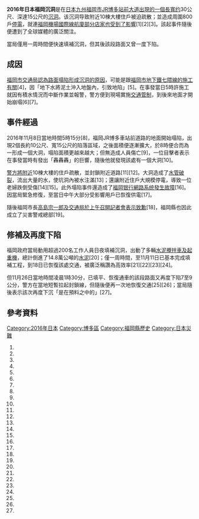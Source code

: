 **2016年日本福岡沉洞**是在[日本](../Page/日本.md "wikilink")[九州](../Page/九州_\(日本\).md "wikilink")[福岡市](../Page/福岡市.md "wikilink")[JR](../Page/JR.md "wikilink")[博多站前大道出現的一個長寬约](https://zh.wikipedia.org/wiki/博多站 "wikilink")30公尺、深達15公尺的[沉洞](https://zh.wikipedia.org/wiki/沉洞 "wikilink")。该沉洞导致附近10棟大樓住戶被迫疏散；並造成周圍800戶[停電](../Page/停電.md "wikilink")，就連[福岡機場國際線航廈部分店家也受到了影響](../Page/福岡機場.md "wikilink")\[1\]\[2\]\[3\]。該起事件隨後便遭到了全球媒體的廣泛關注。

當局僅用一周時間便快速填補沉洞，但其後該段路面又曾一度下陷。

## 成因

[福岡市交通局認為](https://zh.wikipedia.org/wiki/福岡市交通局 "wikilink")[路面塌陷形成沉洞的原因](https://zh.wikipedia.org/wiki/路陷 "wikilink")，可能是跟[福岡市地下鐵七隈線的施工有關](https://zh.wikipedia.org/wiki/福岡市地下鐵七隈線 "wikilink")\[4\]，因「地下水將泥土沖入地盤內，引致地陷」\[5\]。在事發當日5時許施工就因有積水情況而中斷作業並報警，警方便到現場實施[交通管制](https://zh.wikipedia.org/wiki/交通管制 "wikilink")，到後來地面才開始崩塌\[6\]\[7\]。

## 事件經過

2016年11月8日當地時間5時15分\[8\]，福岡JR博多車站前道路的地面開始塌陷，出現2個長約10公尺、寬15公尺的陷落區域，之後面積便逐漸擴大，於8時便合而為一形成一個大洞，塌陷面積更越來越大；但無造成人員傷亡\[9\]，一位目擊者表示在事發當時有發出「轟轟轟」的巨響，隨後他就發現該處有一個大洞\[10\]。

[警方將附近](https://zh.wikipedia.org/wiki/警方 "wikilink")10棟大樓的住戶疏散，並封鎖附近道路\[11\]\[12\]。大洞造成了[水管破裂](https://zh.wikipedia.org/wiki/水管 "wikilink")，流出大量的水，使坑洞內被水注滿\[13\]；還讓附近住戶大規模停電，導致一位老婦跌倒受傷\[14\]\[15\]。此外塌陷事件還造成了[福岡银行網路系统發生故障](https://zh.wikipedia.org/wiki/福岡銀行 "wikilink")\[16\]。因當局緊急修復，至當日中午大部分受影響用戶已恢復供電\[17\]。

隨後福岡市長[高島宗一郎及交通局於上午召開](https://zh.wikipedia.org/wiki/高島宗一郎 "wikilink")[記者會表示致歉](https://zh.wikipedia.org/wiki/記者會 "wikilink")\[18\]，福岡縣也因此成立了災害警戒總部\[19\]。

## 修補及再度下陷

福岡政府當局動用超過200名工作人員日夜填補沉洞，出動了多輛[水泥攪拌車及](https://zh.wikipedia.org/wiki/水泥攪拌車 "wikilink")[起重機](https://zh.wikipedia.org/wiki/起重機 "wikilink")，總計倒進了14.8萬公噸的[水泥](../Page/水泥.md "wikilink")\[20\]；僅一周時間，至11月11日已基本完成填補工程，到18日已恢復該處交通，被廣泛稱讚為高效率\[21\]\[22\]\[23\]\[24\]。

但11月26日當地時間凌晨1時30分，已填平、恢復通車的該段路面又再度下陷7至9公分，警方在當地短暫拉起封鎖線，但隨後便再一次地恢復交通\[25\]\[26\]；當局隨後表示該次再度下沉「是在預料之中的」\[27\]。

## 參考資料

[Category:2016年日本](https://zh.wikipedia.org/wiki/Category:2016年日本 "wikilink")
[Category:博多區](https://zh.wikipedia.org/wiki/Category:博多區 "wikilink")
[Category:福岡縣歷史](https://zh.wikipedia.org/wiki/Category:福岡縣歷史 "wikilink")
[Category:日本災難](https://zh.wikipedia.org/wiki/Category:日本災難 "wikilink")

1.

2.

3.

4.
5.

6.

7.
8.

9.
10.
11.
12.
13.
14.

15.
16.
17.
18.
19.
20.
21.

22.

23.

24.

25.

26.

27.